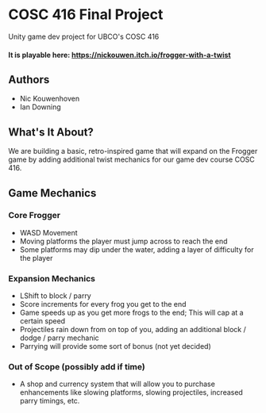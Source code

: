 # COSC 416 Final Project
Unity game dev project for UBCO's COSC 416
#### It is playable here: https://nickouwen.itch.io/frogger-with-a-twist

## Authors
- Nic Kouwenhoven
- Ian Downing

## What's It About?
We are building a basic, retro-inspired game that will expand on the Frogger game by adding additional twist mechanics for our game dev course COSC 416.

## Game Mechanics

### Core Frogger
- WASD Movement
- Moving platforms the player must jump across to reach the end
- Some platforms may dip under the water, adding a layer of difficulty for the player

### Expansion Mechanics
- LShift to block / parry
- Score increments for every frog you get to the end
- Game speeds up as you get more frogs to the end; This will cap at a certain speed
- Projectiles rain down from on top of you, adding an additional block / dodge / parry mechanic
- Parrying will provide some sort of bonus (not yet decided)

### Out of Scope (possibly add if time)
- A shop and currency system that will allow you to purchase enhancements like slowing platforms, slowing projectiles, increased parry timings, etc.


